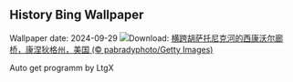 ## History Bing Wallpaper
Wallpaper date: 2024-09-29
![](https://www.bing.com/th?id=OHR.ConnecticutBridge_ZH-CN4957862425_UHD.jpg&w=1000)Download: [横跨胡萨托尼克河的西康沃尔廊桥，康涅狄格州，美国 (© pabradyphoto/Getty Images)](https://www.bing.com/th?id=OHR.ConnecticutBridge_ZH-CN4957862425_UHD.jpg)

Auto get programm by LtgX
